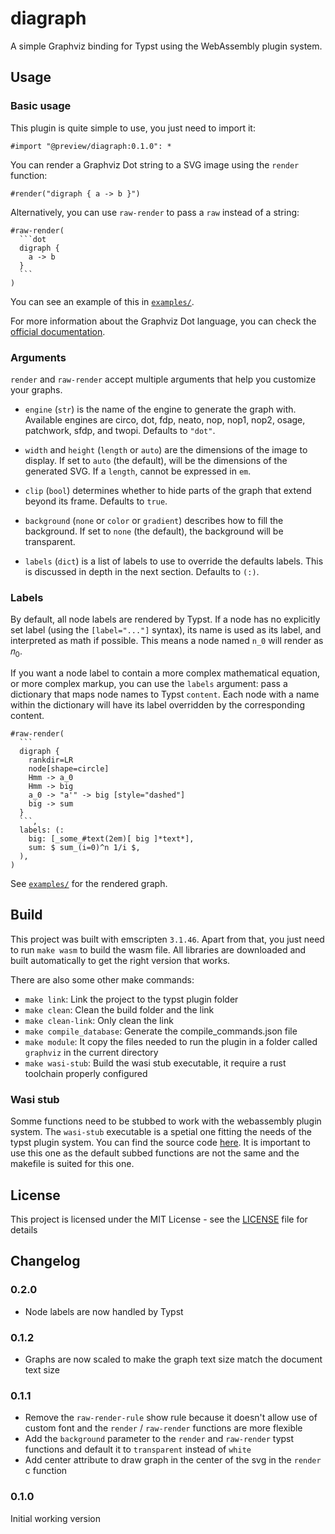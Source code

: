 # diagraph

A simple Graphviz binding for Typst using the WebAssembly plugin system.


## Usage

### Basic usage

This plugin is quite simple to use, you just need to import it:

```typ
#import "@preview/diagraph:0.1.0": *
```

You can render a Graphviz Dot string to a SVG image using the `render` function:

```typ
#render("digraph { a -> b }")
```

Alternatively, you can use `raw-render` to pass a `raw` instead of a string:

````typ
#raw-render(
  ```dot
  digraph {
    a -> b
  }
  ```
)
````

You can see an example of this in [`examples/`](https://github.com/Robotechnic/diagraph/tree/main/examples).

For more information about the Graphviz Dot language, you can check the [official documentation](https://graphviz.org/documentation/).

### Arguments

`render` and `raw-render` accept multiple arguments that help you customize your graphs.

- `engine` (`str`) is the name of the engine to generate the graph with. Available engines are circo, dot, fdp, neato, nop, nop1, nop2, osage, patchwork, sfdp, and twopi. Defaults to `"dot"`.

- `width` and `height` (`length` or `auto`) are the dimensions of the image to display. If set to `auto` (the default), will be the dimensions of the generated SVG. If a `length`, cannot be expressed in `em`.

- `clip` (`bool`) determines whether to hide parts of the graph that extend beyond its frame. Defaults to `true`.

- `background` (`none` or `color` or `gradient`) describes how to fill the background. If set to `none` (the default), the background will be transparent.

- `labels` (`dict`) is a list of labels to use to override the defaults labels. This is discussed in depth in the next section. Defaults to `(:)`.

### Labels

By default, all node labels are rendered by Typst. If a node has no explicitly set label (using the `[label="..."]` syntax), its name is used as its label, and interpreted as math if possible. This means a node named `n_0` will render as 𝑛<sub>0</sub>.

If you want a node label to contain a more complex mathematical equation, or more complex markup, you can use the `labels` argument: pass a dictionary that maps node names to Typst `content`. Each node with a name within the dictionary will have its label overridden by the corresponding content.

````typ
#raw-render(
  ```
  digraph {
    rankdir=LR
    node[shape=circle]
    Hmm -> a_0
    Hmm -> big
    a_0 -> "a'" -> big [style="dashed"]
    big -> sum
  }
  ```,
  labels: (:
    big: [_some_#text(2em)[ big ]*text*],
    sum: $ sum_(i=0)^n 1/i $,
  ),
)
````

See [`examples/`](https://github.com/Robotechnic/diagraph/tree/main/examples) for the rendered graph.


## Build

This project was built with emscripten `3.1.46`. Apart from that, you just need to run `make wasm` to build the wasm file. All libraries are downloaded and built automatically to get the right version that works.

There are also some other make commands:

- `make link`: Link the project to the typst plugin folder
- `make clean`: Clean the build folder and the link
- `make clean-link`: Only clean the link
- `make compile_database`: Generate the compile_commands.json file
- `make module`: It copy the files needed to run the plugin in a folder called `graphviz` in the current directory
- `make wasi-stub`: Build the wasi stub executable, it require a rust toolchain properly configured

### Wasi stub

Somme functions need to be stubbed to work with the webassembly plugin system. The `wasi-stub` executable is a spetial one fitting the needs of the typst plugin system. You can find the source code [here](https://github.com/astrale-sharp/wasm-minimal-protocol/tree/master). It is important to use this one as the default subbed functions are not the same and the makefile is suited for this one.


## License

This project is licensed under the MIT License - see the [LICENSE](LICENSE) file for details


## Changelog

### 0.2.0

- Node labels are now handled by Typst


### 0.1.2

- Graphs are now scaled to make the graph text size match the document text size

### 0.1.1

- Remove the `raw-render-rule` show rule because it doesn't allow use of custom font and the `render` / `raw-render` functions are more flexible
- Add the `background` parameter to the `render` and `raw-render` typst functions and default it to `transparent` instead of `white`
- Add center attribute to draw graph in the center of the svg in the `render` c function

### 0.1.0

Initial working version
